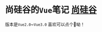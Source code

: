# 尚硅谷的`Vue`笔记  [尚硅谷](https://space.bilibili.com/302417610?spm_id_from=333.337.0.0)<br>
版本是`Vue2.0`~`Vue3.0`
喜欢可以点个🤞呦！ 
 
 
